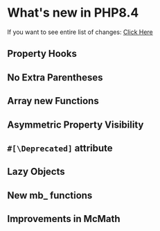 # What's new in PHP8.4

If you want to see entire list of changes: [Click Here](https://www.php.net/ChangeLog-8.php)

## Property Hooks

## No Extra Parentheses

## Array new Functions

## Asymmetric Property Visibility

## `#[\Deprecated]` attribute

## Lazy Objects

## New mb_ functions

## Improvements in McMath
